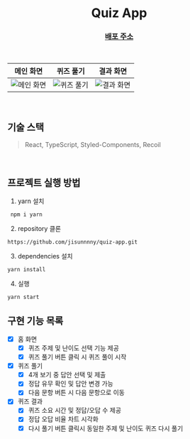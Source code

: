 <div align='center'>

# Quiz App
### [배포 주소](https://main--quizzzzzzz-app.netlify.app/)

<br>

|메인 화면|퀴즈 풀기|결과 화면|
|:-:|:-:|:-:|
|![메인 화면](https://user-images.githubusercontent.com/88502596/184556533-e3a93c8e-1c41-432c-a218-be1379bfb0eb.png)|![퀴즈 풀기](https://user-images.githubusercontent.com/88502596/184556537-a64d637d-72a1-4a68-92b9-b4a4f30d1759.png)|![결과 화면](https://user-images.githubusercontent.com/88502596/184556583-66f283db-e970-48b8-86ac-9f7ea6325de2.png)|

</div>

<br>

## 기술 스택
> React, TypeScript, Styled-Components, Recoil

<br>

## 프로젝트 실행 방법

1. yarn 설치

```
 npm i yarn
```

2. repository 클론

```
https://github.com/jisunnnny/quiz-app.git
```

3. dependencies 설치

```
yarn install
```

4. 실행

```
yarn start
```

## 구현 기능 목록
- [x] 홈 화면
  - [x] 퀴즈 주제 및 난이도 선택 기능 제공
  - [x] 퀴즈 풀기 버튼 클릭 시 퀴즈 풀이 시작
- [x] 퀴즈 풀기
  - [x] 4개 보기 중 답안 선택 및 제출
  - [x] 정답 유무 확인 및 답안 변경 가능
  - [x] 다음 문항 버튼 시 다음 문항으로 이동
- [x] 퀴즈 결과
  - [x] 퀴즈 소요 시간 및 정답/오답 수 제공
  - [x] 정답 오답 비율 차트 시각화
  - [x] 다시 풀기 버튼 클릭시 동일한 주제 및 난이도 퀴즈 다시 풀기
